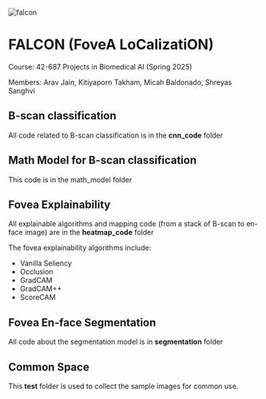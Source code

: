 ![falcon](https://github.com/user-attachments/assets/b7b18293-4f48-48c6-86e2-e35a1264ecbf)

# FALCON (FoveA LoCalizatiON)

Course: 42-687 Projects in Biomedical AI (Spring 2025)

Members: Arav Jain, Kitiyaporn Takham, Micah Baldonado, Shreyas Sanghvi

## B-scan classification 
All code related to B-scan classification is in the **cnn_code** folder

## Math Model for B-scan classification
This code is in the math_model folder

## Fovea Explainability 
All explainable algorithms and mapping code (from a stack of B-scan to en-face image) are in the **heatmap_code** folder

The fovea explainability algorithms include:
- Vanilla Seliency
- Occlusion
- GradCAM
- GradCAM++
- ScoreCAM

## Fovea En-face Segmentation
All code about the segmentation model is in **segmentation** folder

## Common Space
This **test** folder is used to collect the sample images for common use.
